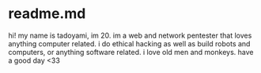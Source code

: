 # readme.md
hi! my name is tadoyami, im 20. im a web and network pentester that loves anything computer related. i do ethical hacking as well as build robots and computers, or anything software related. i love old men and monkeys. have a good day <33

